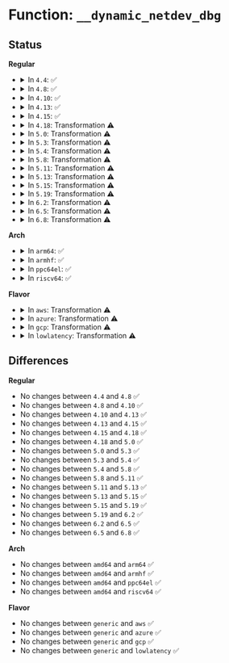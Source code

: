 # Function: <code>__dynamic_netdev_dbg</code>

## Status
<b>Regular</b>
<ul>
<li>
<details>
<summary>In <code>4.4</code>: ✅</summary>

```c
void __dynamic_netdev_dbg(struct _ddebug *descriptor, const struct net_device *dev, const char *fmt, void (anon));
```

**Collision:** Unique Global

**Inline:** No

**Transformation:** False

**Instances:**

```
In lib/dynamic_debug.c (ffffffff81415210)
Location: lib/dynamic_debug.c:591
Inline: False
Direct callers:
  - net/core/dev.c:__netdev_update_features
  - net/core/dev.c:__netdev_update_features
  - net/core/dev.c:__netdev_update_features
  - net/core/dev.c:__netdev_update_features
  - net/core/dev.c:__netdev_update_features
  - net/core/dev.c:__netdev_update_features
  - net/core/dev.c:__netdev_update_features
  - net/core/dev.c:__netdev_update_features
  - net/core/dev.c:__netdev_update_features
```
**Symbols:**

```
ffffffff81415210-ffffffff814154de: __dynamic_netdev_dbg (STB_GLOBAL)
```
</details>
</li>
<li>
<details>
<summary>In <code>4.8</code>: ✅</summary>

```c
void __dynamic_netdev_dbg(struct _ddebug *descriptor, const struct net_device *dev, const char *fmt, void (anon));
```

**Collision:** Unique Global

**Inline:** No

**Transformation:** False

**Instances:**

```
In lib/dynamic_debug.c (ffffffff8145cf10)
Location: lib/dynamic_debug.c:598
Inline: False
Direct callers:
  - net/core/dev.c:__netdev_update_features
  - net/core/dev.c:__netdev_update_features
  - net/core/dev.c:__netdev_update_features
  - net/core/dev.c:__netdev_update_features
  - net/core/dev.c:__netdev_update_features
  - net/core/dev.c:__netdev_update_features
  - net/core/dev.c:__netdev_update_features
  - net/core/dev.c:__netdev_update_features
  - net/core/dev.c:__netdev_update_features
  - net/core/dev.c:__netdev_update_features
```
**Symbols:**

```
ffffffff8145cf10-ffffffff8145d1de: __dynamic_netdev_dbg (STB_GLOBAL)
```
</details>
</li>
<li>
<details>
<summary>In <code>4.10</code>: ✅</summary>

```c
void __dynamic_netdev_dbg(struct _ddebug *descriptor, const struct net_device *dev, const char *fmt, void (anon));
```

**Collision:** Unique Global

**Inline:** No

**Transformation:** False

**Instances:**

```
In lib/dynamic_debug.c (ffffffff8147ba10)
Location: lib/dynamic_debug.c:598
Inline: False
Direct callers:
  - net/core/dev.c:__netdev_update_features
  - net/core/dev.c:__netdev_update_features
  - net/core/dev.c:__netdev_update_features
  - net/core/dev.c:__netdev_update_features
  - net/core/dev.c:__netdev_update_features
  - net/core/dev.c:__netdev_update_features
  - net/core/dev.c:__netdev_update_features
  - net/core/dev.c:__netdev_update_features
  - net/core/dev.c:__netdev_update_features
  - net/core/dev.c:__netdev_update_features
```
**Symbols:**

```
ffffffff8147ba10-ffffffff8147bcde: __dynamic_netdev_dbg (STB_GLOBAL)
```
</details>
</li>
<li>
<details>
<summary>In <code>4.13</code>: ✅</summary>

```c
void __dynamic_netdev_dbg(struct _ddebug *descriptor, const struct net_device *dev, const char *fmt, void (anon));
```

**Collision:** Unique Global

**Inline:** No

**Transformation:** False

**Instances:**

```
In lib/dynamic_debug.c (ffffffff81484d70)
Location: lib/dynamic_debug.c:598
Inline: False
Direct callers:
  - net/core/dev.c:__netdev_update_features
  - net/core/dev.c:__netdev_update_features
  - net/core/dev.c:__netdev_update_features
  - net/core/dev.c:__netdev_update_features
  - net/core/dev.c:__netdev_update_features
  - net/core/dev.c:__netdev_update_features
  - net/core/dev.c:__netdev_update_features
  - net/core/dev.c:__netdev_update_features
  - net/core/dev.c:__netdev_update_features
  - net/core/dev.c:__netdev_update_features
```
**Symbols:**

```
ffffffff81484d70-ffffffff81485025: __dynamic_netdev_dbg (STB_GLOBAL)
```
</details>
</li>
<li>
<details>
<summary>In <code>4.15</code>: ✅</summary>

```c
void __dynamic_netdev_dbg(struct _ddebug *descriptor, const struct net_device *dev, const char *fmt, void (anon));
```

**Collision:** Unique Global

**Inline:** No

**Transformation:** False

**Instances:**

```
In lib/dynamic_debug.c (ffffffff814c0db0)
Location: lib/dynamic_debug.c:602
Inline: False
Direct callers:
  - net/core/dev.c:__netdev_update_features
  - net/core/dev.c:__netdev_update_features
  - net/core/dev.c:__netdev_update_features
  - net/core/dev.c:__netdev_update_features
  - net/core/dev.c:__netdev_update_features
  - net/core/dev.c:__netdev_update_features
  - net/core/dev.c:__netdev_update_features
  - net/core/dev.c:__netdev_update_features
```
**Symbols:**

```
ffffffff814c0db0-ffffffff814c1071: __dynamic_netdev_dbg (STB_GLOBAL)
```
</details>
</li>
<li>
<details>
<summary>In <code>4.18</code>: Transformation ⚠️</summary>

```c
void __dynamic_netdev_dbg(struct _ddebug *descriptor, const struct net_device *dev, const char *fmt, void (anon));
```

**Collision:** Unique Global

**Inline:** No

**Transformation:** True

**Instances:**

```
In lib/dynamic_debug.c (0)
Location: lib/dynamic_debug.c:602
Inline: False
Direct callers:
  - net/core/dev.c:__netdev_update_features
  - net/core/dev.c:__netdev_update_features
  - net/core/dev.c:__netdev_update_features
  - net/core/dev.c:__netdev_update_features
  - net/core/dev.c:__netdev_update_features
  - net/core/dev.c:__netdev_update_features
  - net/core/dev.c:__netdev_update_features
  - net/core/dev.c:__netdev_update_features
  - net/core/dev.c:__netdev_update_features
  - net/core/dev.c:__netdev_update_features
  - net/core/dev.c:__netdev_update_features
  - net/ipv6/addrconf.c:addrconf_prefix_rcv
  - net/ipv6/addrconf.c:ipv6_add_addr
  - net/ncsi/ncsi-aen.c:ncsi_aen_handler_hncdsc
  - net/ncsi/ncsi-aen.c:ncsi_aen_handler_lsc
  - net/ncsi/ncsi-manage.c:ncsi_stop_dev
  - net/ncsi/ncsi-manage.c:ncsi_kick_channels
  - net/ncsi/ncsi-manage.c:ncsi_kick_channels
  - net/ncsi/ncsi-manage.c:ncsi_process_next_channel
  - net/ncsi/ncsi-manage.c:ncsi_process_next_channel
  - net/ncsi/ncsi-manage.c:ncsi_choose_active_channel
  - net/ncsi/ncsi-manage.c:ncsi_configure_channel
  - net/ncsi/ncsi-manage.c:ncsi_configure_channel
  - net/ncsi/ncsi-manage.c:ncsi_configure_channel
```
**Symbols:**

```
ffffffff814f1c05-ffffffff814f1c5d: __dynamic_netdev_dbg.cold.22 (STB_LOCAL)
ffffffff814f0dd0-ffffffff814f0fc5: __dynamic_netdev_dbg (STB_GLOBAL)
```
</details>
</li>
<li>
<details>
<summary>In <code>5.0</code>: Transformation ⚠️</summary>

```c
void __dynamic_netdev_dbg(struct _ddebug *descriptor, const struct net_device *dev, const char *fmt, void (anon));
```

**Collision:** Unique Global

**Inline:** No

**Transformation:** True

**Instances:**

```
In lib/dynamic_debug.c (0)
Location: lib/dynamic_debug.c:602
Inline: False
Direct callers:
  - net/core/dev.c:__netdev_update_features
  - net/core/dev.c:__netdev_update_features
  - net/core/dev.c:__netdev_update_features
  - net/core/dev.c:__netdev_update_features
  - net/core/dev.c:__netdev_update_features
  - net/core/dev.c:__netdev_update_features
  - net/core/dev.c:__netdev_update_features
  - net/core/dev.c:__netdev_update_features
  - net/core/dev.c:__netdev_update_features
  - net/core/dev.c:__netdev_update_features
  - net/core/dev.c:__netdev_update_features
  - net/ipv6/addrconf.c:addrconf_prefix_rcv
  - net/ipv6/addrconf.c:ipv6_add_addr
  - net/ncsi/ncsi-rsp.c:ncsi_validate_rsp_pkt
  - net/ncsi/ncsi-rsp.c:ncsi_validate_rsp_pkt
  - net/ncsi/ncsi-rsp.c:ncsi_validate_rsp_pkt
  - net/ncsi/ncsi-rsp.c:ncsi_validate_rsp_pkt
  - net/ncsi/ncsi-aen.c:ncsi_aen_handler_hncdsc
  - net/ncsi/ncsi-aen.c:ncsi_aen_handler_lsc
  - net/ncsi/ncsi-manage.c:ncsi_stop_dev
  - net/ncsi/ncsi-manage.c:ncsi_kick_channels
  - net/ncsi/ncsi-manage.c:ncsi_kick_channels
  - net/ncsi/ncsi-manage.c:ncsi_process_next_channel
  - net/ncsi/ncsi-manage.c:ncsi_process_next_channel
  - net/ncsi/ncsi-manage.c:ncsi_choose_active_channel
  - net/ncsi/ncsi-manage.c:ncsi_configure_channel
  - net/ncsi/ncsi-manage.c:ncsi_configure_channel
  - net/ncsi/ncsi-manage.c:ncsi_configure_channel
  - net/ncsi/ncsi-netlink.c:ncsi_set_channel_mask_nl
  - net/ncsi/ncsi-netlink.c:ncsi_set_channel_mask_nl
```
**Symbols:**

```
ffffffff81505ea3-ffffffff81505efb: __dynamic_netdev_dbg.cold.25 (STB_LOCAL)
ffffffff81505790-ffffffff81505985: __dynamic_netdev_dbg (STB_GLOBAL)
```
</details>
</li>
<li>
<details>
<summary>In <code>5.3</code>: Transformation ⚠️</summary>

```c
void __dynamic_netdev_dbg(struct _ddebug *descriptor, const struct net_device *dev, const char *fmt, void (anon));
```

**Collision:** Unique Global

**Inline:** No

**Transformation:** True

**Instances:**

```
In lib/dynamic_debug.c (0)
Location: lib/dynamic_debug.c:604
Inline: False
Direct callers:
  - net/core/dev.c:__netdev_update_features
  - net/core/dev.c:__netdev_update_features
  - net/core/dev.c:__netdev_update_features
  - net/core/dev.c:__netdev_update_features
  - net/core/dev.c:__netdev_update_features
  - net/core/dev.c:__netdev_update_features
  - net/core/dev.c:__netdev_update_features
  - net/core/dev.c:__netdev_update_features
  - net/core/dev.c:__netdev_update_features
  - net/core/dev.c:__netdev_update_features
  - net/core/dev.c:__netdev_update_features
  - net/ipv6/addrconf.c:addrconf_prefix_rcv
  - net/ipv6/addrconf.c:ipv6_add_addr
  - net/ncsi/ncsi-rsp.c:ncsi_validate_rsp_pkt
  - net/ncsi/ncsi-rsp.c:ncsi_validate_rsp_pkt
  - net/ncsi/ncsi-rsp.c:ncsi_validate_rsp_pkt
  - net/ncsi/ncsi-rsp.c:ncsi_validate_rsp_pkt
  - net/ncsi/ncsi-aen.c:ncsi_aen_handler_hncdsc
  - net/ncsi/ncsi-aen.c:ncsi_aen_handler_lsc
  - net/ncsi/ncsi-manage.c:ncsi_stop_dev
  - net/ncsi/ncsi-manage.c:ncsi_kick_channels
  - net/ncsi/ncsi-manage.c:ncsi_kick_channels
  - net/ncsi/ncsi-manage.c:ncsi_process_next_channel
  - net/ncsi/ncsi-manage.c:ncsi_process_next_channel
  - net/ncsi/ncsi-manage.c:ncsi_choose_active_channel
  - net/ncsi/ncsi-manage.c:ncsi_configure_channel
  - net/ncsi/ncsi-manage.c:ncsi_configure_channel
  - net/ncsi/ncsi-manage.c:ncsi_configure_channel
  - net/ncsi/ncsi-netlink.c:ncsi_set_channel_mask_nl
  - net/ncsi/ncsi-netlink.c:ncsi_set_channel_mask_nl
```
**Symbols:**

```
ffffffff81533fee-ffffffff8153405e: __dynamic_netdev_dbg.cold (STB_LOCAL)
ffffffff815337d0-ffffffff815339a8: __dynamic_netdev_dbg (STB_GLOBAL)
```
</details>
</li>
<li>
<details>
<summary>In <code>5.4</code>: Transformation ⚠️</summary>

```c
void __dynamic_netdev_dbg(struct _ddebug *descriptor, const struct net_device *dev, const char *fmt, void (anon));
```

**Collision:** Unique Global

**Inline:** No

**Transformation:** True

**Instances:**

```
In lib/dynamic_debug.c (0)
Location: lib/dynamic_debug.c:604
Inline: False
Direct callers:
  - net/core/dev.c:__netdev_update_features
  - net/core/dev.c:__netdev_update_features
  - net/core/dev.c:__netdev_update_features
  - net/core/dev.c:__netdev_update_features
  - net/core/dev.c:__netdev_update_features
  - net/core/dev.c:__netdev_update_features
  - net/core/dev.c:__netdev_update_features
  - net/core/dev.c:__netdev_update_features
  - net/core/dev.c:__netdev_update_features
  - net/core/dev.c:__netdev_update_features
  - net/core/dev.c:__netdev_update_features
  - net/ipv6/addrconf.c:addrconf_prefix_rcv
  - net/ipv6/addrconf.c:ipv6_add_addr
  - net/ncsi/ncsi-rsp.c:ncsi_validate_rsp_pkt
  - net/ncsi/ncsi-rsp.c:ncsi_validate_rsp_pkt
  - net/ncsi/ncsi-rsp.c:ncsi_validate_rsp_pkt
  - net/ncsi/ncsi-rsp.c:ncsi_validate_rsp_pkt
  - net/ncsi/ncsi-aen.c:ncsi_aen_handler_hncdsc
  - net/ncsi/ncsi-aen.c:ncsi_aen_handler_lsc
  - net/ncsi/ncsi-manage.c:ncsi_stop_dev
  - net/ncsi/ncsi-manage.c:ncsi_kick_channels
  - net/ncsi/ncsi-manage.c:ncsi_kick_channels
  - net/ncsi/ncsi-manage.c:ncsi_process_next_channel
  - net/ncsi/ncsi-manage.c:ncsi_process_next_channel
  - net/ncsi/ncsi-manage.c:ncsi_choose_active_channel
  - net/ncsi/ncsi-manage.c:ncsi_configure_channel
  - net/ncsi/ncsi-manage.c:ncsi_configure_channel
  - net/ncsi/ncsi-manage.c:ncsi_configure_channel
  - net/ncsi/ncsi-netlink.c:ncsi_set_channel_mask_nl
  - net/ncsi/ncsi-netlink.c:ncsi_set_channel_mask_nl
```
**Symbols:**

```
ffffffff81554e2e-ffffffff81554e9e: __dynamic_netdev_dbg.cold (STB_LOCAL)
ffffffff81554610-ffffffff815547e8: __dynamic_netdev_dbg (STB_GLOBAL)
```
</details>
</li>
<li>
<details>
<summary>In <code>5.8</code>: Transformation ⚠️</summary>

```c
void __dynamic_netdev_dbg(struct _ddebug *descriptor, const struct net_device *dev, const char *fmt, void (anon));
```

**Collision:** Unique Global

**Inline:** No

**Transformation:** True

**Instances:**

```
In lib/dynamic_debug.c (0)
Location: lib/dynamic_debug.c:603
Inline: False
Direct callers:
  - net/core/dev.c:__netdev_update_features
  - net/core/dev.c:netdev_fix_features
  - net/core/dev.c:netdev_fix_features
  - net/core/dev.c:netdev_fix_features
  - net/core/dev.c:netdev_fix_features
  - net/core/dev.c:netdev_fix_features
  - net/core/dev.c:netdev_fix_features
  - net/core/dev.c:netdev_fix_features
  - net/core/dev.c:netdev_fix_features
  - net/core/dev.c:netdev_sync_lower_features
  - net/core/dev.c:netdev_sync_upper_features
  - net/ipv4/route.c:ip_route_output_tunnel
  - net/ipv4/route.c:ip_route_output_tunnel
  - net/ipv6/ip6_output.c:ip6_dst_lookup_tunnel
  - net/ipv6/ip6_output.c:ip6_dst_lookup_tunnel
  - net/ipv6/addrconf.c:addrconf_prefix_rcv
  - net/ipv6/addrconf.c:ipv6_add_addr_hash
  - net/ipv6/addrconf.c:ipv6_add_dev
  - net/ipv6/addrconf.c:ipv6_add_dev
  - net/ncsi/ncsi-rsp.c:ncsi_validate_rsp_pkt
  - net/ncsi/ncsi-rsp.c:ncsi_validate_rsp_pkt
  - net/ncsi/ncsi-rsp.c:ncsi_validate_rsp_pkt
  - net/ncsi/ncsi-rsp.c:ncsi_validate_rsp_pkt
  - net/ncsi/ncsi-aen.c:ncsi_aen_handler_hncdsc
  - net/ncsi/ncsi-aen.c:ncsi_aen_handler_lsc
  - net/ncsi/ncsi-manage.c:ncsi_stop_dev
  - net/ncsi/ncsi-manage.c:ncsi_kick_channels
  - net/ncsi/ncsi-manage.c:ncsi_kick_channels
  - net/ncsi/ncsi-manage.c:ncsi_process_next_channel
  - net/ncsi/ncsi-manage.c:ncsi_process_next_channel
  - net/ncsi/ncsi-manage.c:ncsi_choose_active_channel
  - net/ncsi/ncsi-manage.c:ncsi_configure_channel
  - net/ncsi/ncsi-manage.c:ncsi_configure_channel
  - net/ncsi/ncsi-manage.c:ncsi_configure_channel
  - net/ncsi/ncsi-netlink.c:ncsi_set_channel_mask_nl
  - net/ncsi/ncsi-netlink.c:ncsi_set_channel_mask_nl
```
**Symbols:**

```
ffffffff815de31e-ffffffff815de38e: __dynamic_netdev_dbg.cold (STB_LOCAL)
ffffffff815dda00-ffffffff815ddbd8: __dynamic_netdev_dbg (STB_GLOBAL)
```
</details>
</li>
<li>
<details>
<summary>In <code>5.11</code>: Transformation ⚠️</summary>

```c
void __dynamic_netdev_dbg(struct _ddebug *descriptor, const struct net_device *dev, const char *fmt, void (anon));
```

**Collision:** Unique Global

**Inline:** No

**Transformation:** True

**Instances:**

```
In lib/dynamic_debug.c (0)
Location: lib/dynamic_debug.c:672
Inline: False
Direct callers:
  - net/core/dev.c:__netdev_update_features
  - net/core/dev.c:netdev_fix_features
  - net/core/dev.c:netdev_fix_features
  - net/core/dev.c:netdev_fix_features
  - net/core/dev.c:netdev_fix_features
  - net/core/dev.c:netdev_fix_features
  - net/core/dev.c:netdev_fix_features
  - net/core/dev.c:netdev_fix_features
  - net/core/dev.c:netdev_fix_features
  - net/core/dev.c:netdev_fix_features
  - net/core/dev.c:netdev_fix_features
  - net/core/dev.c:netdev_sync_lower_features
  - net/core/dev.c:netdev_sync_upper_features
  - net/ipv4/route.c:ip_route_output_tunnel
  - net/ipv4/route.c:ip_route_output_tunnel
  - net/ipv6/ip6_output.c:ip6_dst_lookup_tunnel
  - net/ipv6/ip6_output.c:ip6_dst_lookup_tunnel
  - net/ipv6/addrconf.c:addrconf_prefix_rcv
  - net/ipv6/addrconf.c:ipv6_add_addr_hash
  - net/ipv6/addrconf.c:ipv6_add_dev
  - net/ipv6/addrconf.c:ipv6_add_dev
  - net/ncsi/ncsi-rsp.c:ncsi_validate_rsp_pkt
  - net/ncsi/ncsi-rsp.c:ncsi_validate_rsp_pkt
  - net/ncsi/ncsi-rsp.c:ncsi_validate_rsp_pkt
  - net/ncsi/ncsi-rsp.c:ncsi_validate_rsp_pkt
  - net/ncsi/ncsi-aen.c:ncsi_aen_handler_hncdsc
  - net/ncsi/ncsi-aen.c:ncsi_aen_handler_lsc
  - net/ncsi/ncsi-manage.c:ncsi_stop_dev
  - net/ncsi/ncsi-manage.c:ncsi_kick_channels
  - net/ncsi/ncsi-manage.c:ncsi_kick_channels
  - net/ncsi/ncsi-manage.c:ncsi_process_next_channel
  - net/ncsi/ncsi-manage.c:ncsi_process_next_channel
  - net/ncsi/ncsi-manage.c:ncsi_choose_active_channel
  - net/ncsi/ncsi-manage.c:ncsi_configure_channel
  - net/ncsi/ncsi-manage.c:ncsi_configure_channel
  - net/ncsi/ncsi-manage.c:ncsi_configure_channel
  - net/ncsi/ncsi-netlink.c:ncsi_set_channel_mask_nl
  - net/ncsi/ncsi-netlink.c:ncsi_set_channel_mask_nl
```
**Symbols:**

```
ffffffff81bf4525-ffffffff81bf4595: __dynamic_netdev_dbg.cold (STB_LOCAL)
ffffffff815fb6f0-ffffffff815fb8c8: __dynamic_netdev_dbg (STB_GLOBAL)
```
</details>
</li>
<li>
<details>
<summary>In <code>5.13</code>: Transformation ⚠️</summary>

```c
void __dynamic_netdev_dbg(struct _ddebug *descriptor, const struct net_device *dev, const char *fmt, void (anon));
```

**Collision:** Unique Global

**Inline:** No

**Transformation:** True

**Instances:**

```
In lib/dynamic_debug.c (0)
Location: lib/dynamic_debug.c:677
Inline: False
Direct callers:
  - net/core/dev.c:__netdev_update_features
  - net/core/dev.c:__netdev_update_features
  - net/core/dev.c:__netdev_update_features
  - net/core/dev.c:netdev_fix_features
  - net/core/dev.c:netdev_fix_features
  - net/core/dev.c:netdev_fix_features
  - net/core/dev.c:netdev_fix_features
  - net/core/dev.c:netdev_fix_features
  - net/core/dev.c:netdev_fix_features
  - net/core/dev.c:netdev_fix_features
  - net/core/dev.c:netdev_fix_features
  - net/core/dev.c:netdev_fix_features
  - net/core/dev.c:netdev_fix_features
  - net/ipv4/route.c:ip_route_output_tunnel
  - net/ipv4/route.c:ip_route_output_tunnel
  - net/ipv6/ip6_output.c:ip6_dst_lookup_tunnel
  - net/ipv6/ip6_output.c:ip6_dst_lookup_tunnel
  - net/ipv6/addrconf.c:addrconf_prefix_rcv
  - net/ipv6/addrconf.c:ipv6_add_addr
  - net/ipv6/addrconf.c:ipv6_add_dev
  - net/ipv6/addrconf.c:ipv6_add_dev
  - net/ncsi/ncsi-rsp.c:ncsi_validate_rsp_pkt
  - net/ncsi/ncsi-rsp.c:ncsi_validate_rsp_pkt
  - net/ncsi/ncsi-rsp.c:ncsi_validate_rsp_pkt
  - net/ncsi/ncsi-rsp.c:ncsi_validate_rsp_pkt
  - net/ncsi/ncsi-aen.c:ncsi_aen_handler_hncdsc
  - net/ncsi/ncsi-aen.c:ncsi_aen_handler_lsc
  - net/ncsi/ncsi-manage.c:ncsi_stop_dev
  - net/ncsi/ncsi-manage.c:ncsi_kick_channels
  - net/ncsi/ncsi-manage.c:ncsi_kick_channels
  - net/ncsi/ncsi-manage.c:ncsi_process_next_channel
  - net/ncsi/ncsi-manage.c:ncsi_process_next_channel
  - net/ncsi/ncsi-manage.c:ncsi_choose_active_channel
  - net/ncsi/ncsi-manage.c:ncsi_configure_channel
  - net/ncsi/ncsi-manage.c:ncsi_configure_channel
  - net/ncsi/ncsi-manage.c:ncsi_configure_channel
  - net/ncsi/ncsi-netlink.c:ncsi_set_channel_mask_nl
  - net/ncsi/ncsi-netlink.c:ncsi_set_channel_mask_nl
```
**Symbols:**

```
ffffffff81be63ed-ffffffff81be6489: __dynamic_netdev_dbg.cold (STB_LOCAL)
ffffffff815de320-ffffffff815de52e: __dynamic_netdev_dbg (STB_GLOBAL)
```
</details>
</li>
<li>
<details>
<summary>In <code>5.15</code>: Transformation ⚠️</summary>

```c
void __dynamic_netdev_dbg(struct _ddebug *descriptor, const struct net_device *dev, const char *fmt, void (anon));
```

**Collision:** Unique Global

**Inline:** No

**Transformation:** True

**Instances:**

```
In lib/dynamic_debug.c (0)
Location: lib/dynamic_debug.c:677
Inline: False
Direct callers:
  - net/core/dev.c:__netdev_update_features
  - net/core/dev.c:__netdev_update_features
  - net/core/dev.c:__netdev_update_features
  - net/core/dev.c:netdev_fix_features
  - net/core/dev.c:netdev_fix_features
  - net/core/dev.c:netdev_fix_features
  - net/core/dev.c:netdev_fix_features
  - net/core/dev.c:netdev_fix_features
  - net/core/dev.c:netdev_fix_features
  - net/core/dev.c:netdev_fix_features
  - net/core/dev.c:netdev_fix_features
  - net/core/dev.c:netdev_fix_features
  - net/core/dev.c:netdev_fix_features
  - net/ipv4/route.c:ip_route_output_tunnel
  - net/ipv4/route.c:ip_route_output_tunnel
  - net/ipv6/ip6_output.c:ip6_dst_lookup_tunnel
  - net/ipv6/ip6_output.c:ip6_dst_lookup_tunnel
  - net/ipv6/addrconf.c:addrconf_prefix_rcv
  - net/ipv6/addrconf.c:ipv6_add_addr
  - net/ipv6/addrconf.c:ipv6_add_dev
  - net/ipv6/addrconf.c:ipv6_add_dev
  - net/ncsi/ncsi-rsp.c:ncsi_validate_rsp_pkt
  - net/ncsi/ncsi-rsp.c:ncsi_validate_rsp_pkt
  - net/ncsi/ncsi-rsp.c:ncsi_validate_rsp_pkt
  - net/ncsi/ncsi-rsp.c:ncsi_validate_rsp_pkt
  - net/ncsi/ncsi-aen.c:ncsi_aen_handler_hncdsc
  - net/ncsi/ncsi-aen.c:ncsi_aen_handler_lsc
  - net/ncsi/ncsi-manage.c:ncsi_stop_dev
  - net/ncsi/ncsi-manage.c:ncsi_kick_channels
  - net/ncsi/ncsi-manage.c:ncsi_kick_channels
  - net/ncsi/ncsi-manage.c:ncsi_process_next_channel
  - net/ncsi/ncsi-manage.c:ncsi_process_next_channel
  - net/ncsi/ncsi-manage.c:ncsi_choose_active_channel
  - net/ncsi/ncsi-manage.c:ncsi_configure_channel
  - net/ncsi/ncsi-manage.c:ncsi_configure_channel
  - net/ncsi/ncsi-manage.c:ncsi_configure_channel
  - net/ncsi/ncsi-netlink.c:ncsi_set_channel_mask_nl
  - net/ncsi/ncsi-netlink.c:ncsi_set_channel_mask_nl
```
**Symbols:**

```
ffffffff81cddc35-ffffffff81cddcfe: __dynamic_netdev_dbg.cold (STB_LOCAL)
ffffffff81649da0-ffffffff81649fde: __dynamic_netdev_dbg (STB_GLOBAL)
```
</details>
</li>
<li>
<details>
<summary>In <code>5.19</code>: Transformation ⚠️</summary>

```c
void __dynamic_netdev_dbg(struct _ddebug *descriptor, const struct net_device *dev, const char *fmt, void (anon));
```

**Collision:** Unique Global

**Inline:** No

**Transformation:** True

**Instances:**

```
In lib/dynamic_debug.c (0)
Location: lib/dynamic_debug.c:682
Inline: False
Direct callers:
  - net/core/dev.c:__netdev_update_features
  - net/core/dev.c:__netdev_update_features
  - net/core/dev.c:__netdev_update_features
  - net/core/dev.c:netdev_fix_features
  - net/core/dev.c:netdev_fix_features
  - net/core/dev.c:netdev_fix_features
  - net/core/dev.c:netdev_fix_features
  - net/core/dev.c:netdev_fix_features
  - net/core/dev.c:netdev_fix_features
  - net/core/dev.c:netdev_fix_features
  - net/core/dev.c:netdev_fix_features
  - net/core/dev.c:netdev_fix_features
  - net/core/dev.c:netdev_fix_features
  - net/core/dev.c:netdev_fix_features
  - net/ipv4/route.c:ip_route_output_tunnel
  - net/ipv4/route.c:ip_route_output_tunnel
  - net/ipv6/ip6_output.c:ip6_dst_lookup_tunnel
  - net/ipv6/ip6_output.c:ip6_dst_lookup_tunnel
  - net/ipv6/addrconf.c:addrconf_prefix_rcv
  - net/ipv6/addrconf.c:ipv6_add_addr
  - net/ipv6/addrconf.c:ipv6_add_dev
  - net/ipv6/addrconf.c:ipv6_add_dev
  - net/ncsi/ncsi-rsp.c:ncsi_validate_rsp_pkt
  - net/ncsi/ncsi-rsp.c:ncsi_validate_rsp_pkt
  - net/ncsi/ncsi-rsp.c:ncsi_validate_rsp_pkt
  - net/ncsi/ncsi-rsp.c:ncsi_validate_rsp_pkt
  - net/ncsi/ncsi-aen.c:ncsi_aen_handler_hncdsc
  - net/ncsi/ncsi-aen.c:ncsi_aen_handler_lsc
  - net/ncsi/ncsi-manage.c:ncsi_stop_dev
  - net/ncsi/ncsi-manage.c:ncsi_vlan_rx_kill_vid
  - net/ncsi/ncsi-manage.c:ncsi_vlan_rx_add_vid
  - net/ncsi/ncsi-manage.c:ncsi_vlan_rx_add_vid
  - net/ncsi/ncsi-manage.c:ncsi_kick_channels
  - net/ncsi/ncsi-manage.c:ncsi_kick_channels
  - net/ncsi/ncsi-manage.c:ncsi_process_next_channel
  - net/ncsi/ncsi-manage.c:ncsi_process_next_channel
  - net/ncsi/ncsi-manage.c:ncsi_choose_active_channel
  - net/ncsi/ncsi-manage.c:ncsi_configure_channel
  - net/ncsi/ncsi-manage.c:ncsi_configure_channel
  - net/ncsi/ncsi-manage.c:ncsi_configure_channel
  - net/ncsi/ncsi-netlink.c:ncsi_set_channel_mask_nl
  - net/ncsi/ncsi-netlink.c:ncsi_set_channel_mask_nl
```
**Symbols:**

```
ffffffff81ea3ba6-ffffffff81ea3c8a: __dynamic_netdev_dbg.cold (STB_LOCAL)
ffffffff8175f460-ffffffff8175f6d1: __dynamic_netdev_dbg (STB_GLOBAL)
```
</details>
</li>
<li>
<details>
<summary>In <code>6.2</code>: Transformation ⚠️</summary>

```c
void __dynamic_netdev_dbg(struct _ddebug *descriptor, const struct net_device *dev, const char *fmt, void (anon));
```

**Collision:** Unique Global

**Inline:** No

**Transformation:** True

**Instances:**

```
In lib/dynamic_debug.c (0)
Location: lib/dynamic_debug.c:908
Inline: False
Direct callers:
  - net/core/dev.c:__netdev_update_features
  - net/core/dev.c:__netdev_update_features
  - net/core/dev.c:__netdev_update_features
  - net/core/dev.c:netdev_fix_features
  - net/core/dev.c:netdev_fix_features
  - net/core/dev.c:netdev_fix_features
  - net/core/dev.c:netdev_fix_features
  - net/core/dev.c:netdev_fix_features
  - net/core/dev.c:netdev_fix_features
  - net/core/dev.c:netdev_fix_features
  - net/core/dev.c:netdev_fix_features
  - net/core/dev.c:netdev_fix_features
  - net/core/dev.c:netdev_fix_features
  - net/core/dev.c:netdev_fix_features
  - net/ipv4/route.c:ip_route_output_tunnel
  - net/ipv4/route.c:ip_route_output_tunnel
  - net/ipv6/ip6_output.c:ip6_dst_lookup_tunnel
  - net/ipv6/ip6_output.c:ip6_dst_lookup_tunnel
  - net/ipv6/addrconf.c:addrconf_prefix_rcv
  - net/ipv6/addrconf.c:ipv6_add_addr
  - net/ipv6/addrconf.c:ipv6_add_dev
  - net/ipv6/addrconf.c:ipv6_add_dev
  - net/ncsi/ncsi-rsp.c:ncsi_validate_rsp_pkt
  - net/ncsi/ncsi-rsp.c:ncsi_validate_rsp_pkt
  - net/ncsi/ncsi-rsp.c:ncsi_validate_rsp_pkt
  - net/ncsi/ncsi-rsp.c:ncsi_validate_rsp_pkt
  - net/ncsi/ncsi-aen.c:ncsi_aen_handler_hncdsc
  - net/ncsi/ncsi-aen.c:ncsi_aen_handler_lsc
  - net/ncsi/ncsi-manage.c:ncsi_stop_dev
  - net/ncsi/ncsi-manage.c:ncsi_vlan_rx_kill_vid
  - net/ncsi/ncsi-manage.c:ncsi_vlan_rx_add_vid
  - net/ncsi/ncsi-manage.c:ncsi_vlan_rx_add_vid
  - net/ncsi/ncsi-manage.c:ncsi_kick_channels
  - net/ncsi/ncsi-manage.c:ncsi_kick_channels
  - net/ncsi/ncsi-manage.c:ncsi_process_next_channel
  - net/ncsi/ncsi-manage.c:ncsi_process_next_channel
  - net/ncsi/ncsi-manage.c:ncsi_choose_active_channel
  - net/ncsi/ncsi-manage.c:ncsi_configure_channel
  - net/ncsi/ncsi-manage.c:ncsi_configure_channel
  - net/ncsi/ncsi-manage.c:ncsi_configure_channel
  - net/ncsi/ncsi-netlink.c:ncsi_set_channel_mask_nl
  - net/ncsi/ncsi-netlink.c:ncsi_set_channel_mask_nl
```
**Symbols:**

```
ffffffff8208cdfc-ffffffff8208ce26: __dynamic_netdev_dbg.cold (STB_LOCAL)
ffffffff8188d040-ffffffff8188d365: __dynamic_netdev_dbg (STB_GLOBAL)
```
</details>
</li>
<li>
<details>
<summary>In <code>6.5</code>: Transformation ⚠️</summary>

```c
void __dynamic_netdev_dbg(struct _ddebug *descriptor, const struct net_device *dev, const char *fmt, void (anon));
```

**Collision:** Unique Global

**Inline:** No

**Transformation:** True

**Instances:**

```
In lib/dynamic_debug.c (0)
Location: lib/dynamic_debug.c:908
Inline: False
Direct callers:
  - drivers/net/virtio_net.c:virtnet_xdp_handler
  - net/core/dev.c:__netdev_update_features
  - net/core/dev.c:__netdev_update_features
  - net/core/dev.c:__netdev_update_features
  - net/core/dev.c:netdev_fix_features
  - net/core/dev.c:netdev_fix_features
  - net/core/dev.c:netdev_fix_features
  - net/core/dev.c:netdev_fix_features
  - net/core/dev.c:netdev_fix_features
  - net/core/dev.c:netdev_fix_features
  - net/core/dev.c:netdev_fix_features
  - net/core/dev.c:netdev_fix_features
  - net/core/dev.c:netdev_fix_features
  - net/core/dev.c:netdev_fix_features
  - net/core/dev.c:netdev_fix_features
  - net/ipv4/route.c:ip_route_output_tunnel
  - net/ipv4/route.c:ip_route_output_tunnel
  - net/ipv6/ip6_output.c:ip6_dst_lookup_tunnel
  - net/ipv6/ip6_output.c:ip6_dst_lookup_tunnel
  - net/ipv6/addrconf.c:addrconf_prefix_rcv
  - net/ipv6/addrconf.c:ipv6_add_addr
  - net/ipv6/addrconf.c:ipv6_add_dev
  - net/ipv6/addrconf.c:ipv6_add_dev
  - net/ncsi/ncsi-rsp.c:ncsi_validate_rsp_pkt
  - net/ncsi/ncsi-rsp.c:ncsi_validate_rsp_pkt
  - net/ncsi/ncsi-rsp.c:ncsi_validate_rsp_pkt
  - net/ncsi/ncsi-rsp.c:ncsi_validate_rsp_pkt
  - net/ncsi/ncsi-aen.c:ncsi_aen_handler_hncdsc
  - net/ncsi/ncsi-aen.c:ncsi_aen_handler_lsc
  - net/ncsi/ncsi-manage.c:ncsi_stop_dev
  - net/ncsi/ncsi-manage.c:ncsi_vlan_rx_kill_vid
  - net/ncsi/ncsi-manage.c:ncsi_vlan_rx_add_vid
  - net/ncsi/ncsi-manage.c:ncsi_vlan_rx_add_vid
  - net/ncsi/ncsi-manage.c:ncsi_kick_channels
  - net/ncsi/ncsi-manage.c:ncsi_kick_channels
  - net/ncsi/ncsi-manage.c:ncsi_process_next_channel
  - net/ncsi/ncsi-manage.c:ncsi_process_next_channel
  - net/ncsi/ncsi-manage.c:ncsi_choose_active_channel
  - net/ncsi/ncsi-manage.c:ncsi_configure_channel
  - net/ncsi/ncsi-manage.c:ncsi_configure_channel
  - net/ncsi/ncsi-manage.c:ncsi_configure_channel
  - net/ncsi/ncsi-netlink.c:ncsi_set_channel_mask_nl
  - net/ncsi/ncsi-netlink.c:ncsi_set_channel_mask_nl
```
**Symbols:**

```
ffffffff8210d1b7-ffffffff8210d1e1: __dynamic_netdev_dbg.cold (STB_LOCAL)
ffffffff818cf5b0-ffffffff818cf8d5: __dynamic_netdev_dbg (STB_GLOBAL)
```
</details>
</li>
<li>
<details>
<summary>In <code>6.8</code>: Transformation ⚠️</summary>

```c
void __dynamic_netdev_dbg(struct _ddebug *descriptor, const struct net_device *dev, const char *fmt, void (anon));
```

**Collision:** Unique Global

**Inline:** No

**Transformation:** True

**Instances:**

```
In lib/dynamic_debug.c (0)
Location: lib/dynamic_debug.c:912
Inline: False
Direct callers:
  - drivers/net/virtio_net.c:virtnet_xdp_handler
  - net/core/dev.c:__netdev_update_features
  - net/core/dev.c:__netdev_update_features
  - net/core/dev.c:__netdev_update_features
  - net/core/dev.c:netdev_fix_features
  - net/core/dev.c:netdev_fix_features
  - net/core/dev.c:netdev_fix_features
  - net/core/dev.c:netdev_fix_features
  - net/core/dev.c:netdev_fix_features
  - net/core/dev.c:netdev_fix_features
  - net/core/dev.c:netdev_fix_features
  - net/core/dev.c:netdev_fix_features
  - net/core/dev.c:netdev_fix_features
  - net/core/dev.c:netdev_fix_features
  - net/core/dev.c:netdev_fix_features
  - net/ipv6/addrconf.c:addrconf_prefix_rcv
  - net/ipv6/addrconf.c:ipv6_add_addr
  - net/ipv6/addrconf.c:ipv6_add_dev
  - net/ipv6/addrconf.c:ipv6_add_dev
  - net/ncsi/ncsi-rsp.c:ncsi_validate_rsp_pkt
  - net/ncsi/ncsi-rsp.c:ncsi_validate_rsp_pkt
  - net/ncsi/ncsi-rsp.c:ncsi_validate_rsp_pkt
  - net/ncsi/ncsi-rsp.c:ncsi_validate_rsp_pkt
  - net/ncsi/ncsi-aen.c:ncsi_aen_handler_hncdsc
  - net/ncsi/ncsi-aen.c:ncsi_aen_handler_lsc
  - net/ncsi/ncsi-manage.c:ncsi_stop_dev
  - net/ncsi/ncsi-manage.c:ncsi_vlan_rx_kill_vid
  - net/ncsi/ncsi-manage.c:ncsi_vlan_rx_add_vid
  - net/ncsi/ncsi-manage.c:ncsi_vlan_rx_add_vid
  - net/ncsi/ncsi-manage.c:ncsi_kick_channels
  - net/ncsi/ncsi-manage.c:ncsi_kick_channels
  - net/ncsi/ncsi-manage.c:ncsi_process_next_channel
  - net/ncsi/ncsi-manage.c:ncsi_process_next_channel
  - net/ncsi/ncsi-manage.c:ncsi_choose_active_channel
  - net/ncsi/ncsi-manage.c:ncsi_configure_channel
  - net/ncsi/ncsi-manage.c:ncsi_configure_channel
  - net/ncsi/ncsi-manage.c:ncsi_configure_channel
  - net/ncsi/ncsi-netlink.c:ncsi_set_channel_mask_nl
  - net/ncsi/ncsi-netlink.c:ncsi_set_channel_mask_nl
```
**Symbols:**

```
ffffffff821eb324-ffffffff821eb34e: __dynamic_netdev_dbg.cold (STB_LOCAL)
ffffffff819213f0-ffffffff8192179d: __dynamic_netdev_dbg (STB_GLOBAL)
```
</details>
</li>
</ul>
<b>Arch</b>
<ul>
<li>
<details>
<summary>In <code>arm64</code>: ✅</summary>

```c
void __dynamic_netdev_dbg(struct _ddebug *descriptor, const struct net_device *dev, const char *fmt, void (anon));
```

**Collision:** Unique Global

**Inline:** No

**Transformation:** False

**Instances:**

```
In lib/dynamic_debug.c (ffff800010660dd0)
Location: lib/dynamic_debug.c:604
Inline: False
Direct callers:
  - drivers/net/ethernet/smsc/smc91x.c:smc_probe
  - drivers/net/ethernet/smsc/smc91x.c:smc_probe
  - drivers/net/ethernet/smsc/smc91x.c:smc_probe
  - drivers/net/ethernet/smsc/smc91x.c:smc_timeout
  - drivers/net/ethernet/smsc/smc91x.c:smc_interrupt
  - drivers/net/ethernet/smsc/smc91x.c:smc_tx
  - drivers/net/ethernet/smsc/smc91x.c:smc_tx
  - drivers/net/ethernet/smsc/smc91x.c:smc_tx
  - drivers/net/ethernet/smsc/smc91x.c:smc_tx
  - drivers/net/ethernet/smsc/smc91x.c:smc_rcv
  - drivers/net/ethernet/smsc/smc91x.c:smc_rcv
  - drivers/net/ethernet/smsc/smc91x.c:smc_rcv
  - drivers/net/ethernet/smsc/smc91x.c:smc_rcv
  - drivers/net/ethernet/smsc/smc91x.c:smc_reset
  - net/core/dev.c:__netdev_update_features
  - net/core/dev.c:__netdev_update_features
  - net/core/dev.c:__netdev_update_features
  - net/core/dev.c:__netdev_update_features
  - net/core/dev.c:__netdev_update_features
  - net/core/dev.c:__netdev_update_features
  - net/core/dev.c:__netdev_update_features
  - net/core/dev.c:__netdev_update_features
  - net/core/dev.c:__netdev_update_features
  - net/core/dev.c:__netdev_update_features
  - net/core/dev.c:__netdev_update_features
  - net/ipv6/addrconf.c:addrconf_prefix_rcv
  - net/ipv6/addrconf.c:ipv6_add_addr
  - net/ncsi/ncsi-aen.c:ncsi_aen_handler_hncdsc
  - net/ncsi/ncsi-aen.c:ncsi_aen_handler_lsc
  - net/ncsi/ncsi-manage.c:ncsi_stop_dev
  - net/ncsi/ncsi-manage.c:ncsi_kick_channels
  - net/ncsi/ncsi-manage.c:ncsi_kick_channels
  - net/ncsi/ncsi-manage.c:ncsi_process_next_channel
  - net/ncsi/ncsi-manage.c:ncsi_process_next_channel
  - net/ncsi/ncsi-manage.c:ncsi_choose_active_channel
  - net/ncsi/ncsi-manage.c:ncsi_configure_channel
  - net/ncsi/ncsi-manage.c:ncsi_configure_channel
  - net/ncsi/ncsi-manage.c:ncsi_configure_channel
  - net/ncsi/ncsi-netlink.c:ncsi_set_channel_mask_nl
  - net/ncsi/ncsi-netlink.c:ncsi_set_channel_mask_nl
```
**Symbols:**

```
ffff800010660dd0-ffff800010661040: __dynamic_netdev_dbg (STB_GLOBAL)
```
</details>
</li>
<li>
<details>
<summary>In <code>armhf</code>: ✅</summary>

```c
void __dynamic_netdev_dbg(struct _ddebug *descriptor, const struct net_device *dev, const char *fmt, void (anon));
```

**Collision:** Unique Global

**Inline:** No

**Transformation:** False

**Instances:**

```
In lib/dynamic_debug.c (c0809e48)
Location: lib/dynamic_debug.c:604
Inline: False
Direct callers:
  - net/core/dev.c:__netdev_update_features
  - net/core/dev.c:__netdev_update_features
  - net/core/dev.c:__netdev_update_features
  - net/core/dev.c:__netdev_update_features
  - net/core/dev.c:__netdev_update_features
  - net/core/dev.c:__netdev_update_features
  - net/core/dev.c:__netdev_update_features
  - net/core/dev.c:__netdev_update_features
  - net/core/dev.c:__netdev_update_features
  - net/core/dev.c:__netdev_update_features
  - net/core/dev.c:__netdev_update_features
  - net/ipv6/addrconf.c:addrconf_prefix_rcv
  - net/ipv6/addrconf.c:ipv6_add_addr
  - net/ncsi/ncsi-rsp.c:ncsi_validate_rsp_pkt
  - net/ncsi/ncsi-rsp.c:ncsi_validate_rsp_pkt
  - net/ncsi/ncsi-rsp.c:ncsi_validate_rsp_pkt
  - net/ncsi/ncsi-rsp.c:ncsi_validate_rsp_pkt
  - net/ncsi/ncsi-aen.c:ncsi_aen_handler_hncdsc
  - net/ncsi/ncsi-aen.c:ncsi_aen_handler_lsc
  - net/ncsi/ncsi-manage.c:ncsi_stop_dev
  - net/ncsi/ncsi-manage.c:ncsi_kick_channels
  - net/ncsi/ncsi-manage.c:ncsi_kick_channels
  - net/ncsi/ncsi-manage.c:ncsi_process_next_channel
  - net/ncsi/ncsi-manage.c:ncsi_process_next_channel
  - net/ncsi/ncsi-manage.c:ncsi_choose_active_channel
  - net/ncsi/ncsi-manage.c:ncsi_configure_channel
  - net/ncsi/ncsi-manage.c:ncsi_configure_channel
  - net/ncsi/ncsi-manage.c:ncsi_configure_channel
  - net/ncsi/ncsi-netlink.c:ncsi_set_channel_mask_nl
  - net/ncsi/ncsi-netlink.c:ncsi_set_channel_mask_nl
```
**Symbols:**

```
c0809e48-c080a0b4: __dynamic_netdev_dbg (STB_GLOBAL)
```
</details>
</li>
<li>
<details>
<summary>In <code>ppc64el</code>: ✅</summary>

```c
void __dynamic_netdev_dbg(struct _ddebug *descriptor, const struct net_device *dev, const char *fmt, void (anon));
```

**Collision:** Unique Global

**Inline:** No

**Transformation:** False

**Instances:**

```
In lib/dynamic_debug.c (c000000000812ff0)
Location: lib/dynamic_debug.c:604
Inline: False
Direct callers:
  - net/core/dev.c:__netdev_update_features
  - net/core/dev.c:__netdev_update_features
  - net/core/dev.c:__netdev_update_features
  - net/core/dev.c:__netdev_update_features
  - net/core/dev.c:__netdev_update_features
  - net/core/dev.c:__netdev_update_features
  - net/core/dev.c:__netdev_update_features
  - net/core/dev.c:__netdev_update_features
  - net/core/dev.c:__netdev_update_features
  - net/core/dev.c:__netdev_update_features
  - net/core/dev.c:__netdev_update_features
  - net/ipv6/addrconf.c:addrconf_prefix_rcv
  - net/ipv6/addrconf.c:ipv6_add_addr
  - net/ncsi/ncsi-aen.c:ncsi_aen_handler_hncdsc
  - net/ncsi/ncsi-aen.c:ncsi_aen_handler_lsc
  - net/ncsi/ncsi-manage.c:ncsi_stop_dev
  - net/ncsi/ncsi-manage.c:ncsi_kick_channels
  - net/ncsi/ncsi-manage.c:ncsi_kick_channels
  - net/ncsi/ncsi-manage.c:ncsi_process_next_channel
  - net/ncsi/ncsi-manage.c:ncsi_process_next_channel
  - net/ncsi/ncsi-manage.c:ncsi_choose_active_channel
  - net/ncsi/ncsi-manage.c:ncsi_configure_channel
  - net/ncsi/ncsi-manage.c:ncsi_configure_channel
  - net/ncsi/ncsi-manage.c:ncsi_configure_channel
  - net/ncsi/ncsi-netlink.c:ncsi_set_channel_mask_nl
  - net/ncsi/ncsi-netlink.c:ncsi_set_channel_mask_nl
```
**Symbols:**

```
c000000000812ff0-c0000000008132e4: __dynamic_netdev_dbg (STB_GLOBAL)
```
</details>
</li>
<li>
<details>
<summary>In <code>riscv64</code>: ✅</summary>

```c
void __dynamic_netdev_dbg(struct _ddebug *descriptor, const struct net_device *dev, const char *fmt, void (anon));
```

**Collision:** Unique Global

**Inline:** No

**Transformation:** False

**Instances:**

```
In lib/dynamic_debug.c (ffffffe00048d9de)
Location: lib/dynamic_debug.c:604
Inline: False
Direct callers:
  - net/core/dev.c:__netdev_update_features
  - net/core/dev.c:__netdev_update_features
  - net/core/dev.c:__netdev_update_features
  - net/core/dev.c:__netdev_update_features
  - net/core/dev.c:__netdev_update_features
  - net/core/dev.c:__netdev_update_features
  - net/core/dev.c:__netdev_update_features
  - net/core/dev.c:__netdev_update_features
  - net/core/dev.c:__netdev_update_features
  - net/core/dev.c:__netdev_update_features
  - net/core/dev.c:__netdev_update_features
  - net/ipv6/addrconf.c:addrconf_prefix_rcv
  - net/ipv6/addrconf.c:ipv6_add_addr
  - net/ncsi/ncsi-aen.c:ncsi_aen_handler_hncdsc
  - net/ncsi/ncsi-aen.c:ncsi_aen_handler_lsc
  - net/ncsi/ncsi-manage.c:ncsi_stop_dev
  - net/ncsi/ncsi-manage.c:ncsi_kick_channels
  - net/ncsi/ncsi-manage.c:ncsi_kick_channels
  - net/ncsi/ncsi-manage.c:ncsi_process_next_channel
  - net/ncsi/ncsi-manage.c:ncsi_process_next_channel
  - net/ncsi/ncsi-manage.c:ncsi_choose_active_channel
  - net/ncsi/ncsi-manage.c:ncsi_configure_channel
  - net/ncsi/ncsi-manage.c:ncsi_configure_channel
  - net/ncsi/ncsi-manage.c:ncsi_configure_channel
  - net/ncsi/ncsi-netlink.c:ncsi_set_channel_mask_nl
  - net/ncsi/ncsi-netlink.c:ncsi_set_channel_mask_nl
```
**Symbols:**

```
ffffffe00048d9de-ffffffe00048dbc4: __dynamic_netdev_dbg (STB_GLOBAL)
```
</details>
</li>
</ul>
<b>Flavor</b>
<ul>
<li>
<details>
<summary>In <code>aws</code>: Transformation ⚠️</summary>

```c
void __dynamic_netdev_dbg(struct _ddebug *descriptor, const struct net_device *dev, const char *fmt, void (anon));
```

**Collision:** Unique Global

**Inline:** No

**Transformation:** True

**Instances:**

```
In lib/dynamic_debug.c (0)
Location: lib/dynamic_debug.c:604
Inline: False
Direct callers:
  - net/core/dev.c:__netdev_update_features
  - net/core/dev.c:__netdev_update_features
  - net/core/dev.c:__netdev_update_features
  - net/core/dev.c:__netdev_update_features
  - net/core/dev.c:__netdev_update_features
  - net/core/dev.c:__netdev_update_features
  - net/core/dev.c:__netdev_update_features
  - net/core/dev.c:__netdev_update_features
  - net/core/dev.c:__netdev_update_features
  - net/core/dev.c:__netdev_update_features
  - net/core/dev.c:__netdev_update_features
  - net/ipv6/addrconf.c:addrconf_prefix_rcv
  - net/ipv6/addrconf.c:ipv6_add_addr
  - net/ncsi/ncsi-rsp.c:ncsi_validate_rsp_pkt
  - net/ncsi/ncsi-rsp.c:ncsi_validate_rsp_pkt
  - net/ncsi/ncsi-rsp.c:ncsi_validate_rsp_pkt
  - net/ncsi/ncsi-rsp.c:ncsi_validate_rsp_pkt
  - net/ncsi/ncsi-aen.c:ncsi_aen_handler_hncdsc
  - net/ncsi/ncsi-aen.c:ncsi_aen_handler_lsc
  - net/ncsi/ncsi-manage.c:ncsi_stop_dev
  - net/ncsi/ncsi-manage.c:ncsi_kick_channels
  - net/ncsi/ncsi-manage.c:ncsi_kick_channels
  - net/ncsi/ncsi-manage.c:ncsi_process_next_channel
  - net/ncsi/ncsi-manage.c:ncsi_process_next_channel
  - net/ncsi/ncsi-manage.c:ncsi_choose_active_channel
  - net/ncsi/ncsi-manage.c:ncsi_configure_channel
  - net/ncsi/ncsi-manage.c:ncsi_configure_channel
  - net/ncsi/ncsi-manage.c:ncsi_configure_channel
  - net/ncsi/ncsi-netlink.c:ncsi_set_channel_mask_nl
  - net/ncsi/ncsi-netlink.c:ncsi_set_channel_mask_nl
```
**Symbols:**

```
ffffffff8154d40e-ffffffff8154d47e: __dynamic_netdev_dbg.cold (STB_LOCAL)
ffffffff8154cbf0-ffffffff8154cdc8: __dynamic_netdev_dbg (STB_GLOBAL)
```
</details>
</li>
<li>
<details>
<summary>In <code>azure</code>: Transformation ⚠️</summary>

```c
void __dynamic_netdev_dbg(struct _ddebug *descriptor, const struct net_device *dev, const char *fmt, void (anon));
```

**Collision:** Unique Global

**Inline:** No

**Transformation:** True

**Instances:**

```
In lib/dynamic_debug.c (0)
Location: lib/dynamic_debug.c:604
Inline: False
Direct callers:
  - drivers/net/vxlan.c:vxlan_nl2conf
  - drivers/net/vxlan.c:vxlan_cleanup
  - drivers/net/vxlan.c:vxlan_xmit
  - drivers/net/vxlan.c:vxlan_xmit
  - drivers/net/vxlan.c:vxlan_xmit
  - drivers/net/vxlan.c:vxlan_xmit
  - drivers/net/vxlan.c:vxlan_xmit_one
  - drivers/net/vxlan.c:vxlan6_get_route
  - drivers/net/vxlan.c:vxlan6_get_route
  - drivers/net/vxlan.c:vxlan_get_route
  - drivers/net/vxlan.c:vxlan_get_route
  - drivers/net/vxlan.c:vxlan_rcv
  - drivers/net/vxlan.c:vxlan_fdb_update
  - drivers/net/vxlan.c:vxlan_fdb_update
  - drivers/net/vxlan.c:vxlan_fdb_destroy
  - drivers/net/vxlan.c:vxlan_fdb_create
  - net/core/dev.c:__netdev_update_features
  - net/core/dev.c:__netdev_update_features
  - net/core/dev.c:__netdev_update_features
  - net/core/dev.c:__netdev_update_features
  - net/core/dev.c:__netdev_update_features
  - net/core/dev.c:__netdev_update_features
  - net/core/dev.c:__netdev_update_features
  - net/core/dev.c:__netdev_update_features
  - net/core/dev.c:__netdev_update_features
  - net/core/dev.c:__netdev_update_features
  - net/core/dev.c:__netdev_update_features
  - net/ipv6/addrconf.c:addrconf_prefix_rcv
  - net/ipv6/addrconf.c:ipv6_add_addr
  - net/ncsi/ncsi-rsp.c:ncsi_validate_rsp_pkt
  - net/ncsi/ncsi-rsp.c:ncsi_validate_rsp_pkt
  - net/ncsi/ncsi-rsp.c:ncsi_validate_rsp_pkt
  - net/ncsi/ncsi-rsp.c:ncsi_validate_rsp_pkt
  - net/ncsi/ncsi-aen.c:ncsi_aen_handler_hncdsc
  - net/ncsi/ncsi-aen.c:ncsi_aen_handler_lsc
  - net/ncsi/ncsi-manage.c:ncsi_stop_dev
  - net/ncsi/ncsi-manage.c:ncsi_kick_channels
  - net/ncsi/ncsi-manage.c:ncsi_kick_channels
  - net/ncsi/ncsi-manage.c:ncsi_process_next_channel
  - net/ncsi/ncsi-manage.c:ncsi_process_next_channel
  - net/ncsi/ncsi-manage.c:ncsi_choose_active_channel
  - net/ncsi/ncsi-manage.c:ncsi_configure_channel
  - net/ncsi/ncsi-manage.c:ncsi_configure_channel
  - net/ncsi/ncsi-manage.c:ncsi_configure_channel
  - net/ncsi/ncsi-netlink.c:ncsi_set_channel_mask_nl
  - net/ncsi/ncsi-netlink.c:ncsi_set_channel_mask_nl
```
**Symbols:**

```
ffffffff8153d6ee-ffffffff8153d75e: __dynamic_netdev_dbg.cold (STB_LOCAL)
ffffffff8153ced0-ffffffff8153d0a8: __dynamic_netdev_dbg (STB_GLOBAL)
```
</details>
</li>
<li>
<details>
<summary>In <code>gcp</code>: Transformation ⚠️</summary>

```c
void __dynamic_netdev_dbg(struct _ddebug *descriptor, const struct net_device *dev, const char *fmt, void (anon));
```

**Collision:** Unique Global

**Inline:** No

**Transformation:** True

**Instances:**

```
In lib/dynamic_debug.c (0)
Location: lib/dynamic_debug.c:604
Inline: False
Direct callers:
  - net/core/dev.c:__netdev_update_features
  - net/core/dev.c:__netdev_update_features
  - net/core/dev.c:__netdev_update_features
  - net/core/dev.c:__netdev_update_features
  - net/core/dev.c:__netdev_update_features
  - net/core/dev.c:__netdev_update_features
  - net/core/dev.c:__netdev_update_features
  - net/core/dev.c:__netdev_update_features
  - net/core/dev.c:__netdev_update_features
  - net/core/dev.c:__netdev_update_features
  - net/core/dev.c:__netdev_update_features
  - net/ipv6/addrconf.c:addrconf_prefix_rcv
  - net/ipv6/addrconf.c:ipv6_add_addr
  - net/ncsi/ncsi-rsp.c:ncsi_validate_rsp_pkt
  - net/ncsi/ncsi-rsp.c:ncsi_validate_rsp_pkt
  - net/ncsi/ncsi-rsp.c:ncsi_validate_rsp_pkt
  - net/ncsi/ncsi-rsp.c:ncsi_validate_rsp_pkt
  - net/ncsi/ncsi-aen.c:ncsi_aen_handler_hncdsc
  - net/ncsi/ncsi-aen.c:ncsi_aen_handler_lsc
  - net/ncsi/ncsi-manage.c:ncsi_stop_dev
  - net/ncsi/ncsi-manage.c:ncsi_kick_channels
  - net/ncsi/ncsi-manage.c:ncsi_kick_channels
  - net/ncsi/ncsi-manage.c:ncsi_process_next_channel
  - net/ncsi/ncsi-manage.c:ncsi_process_next_channel
  - net/ncsi/ncsi-manage.c:ncsi_choose_active_channel
  - net/ncsi/ncsi-manage.c:ncsi_configure_channel
  - net/ncsi/ncsi-manage.c:ncsi_configure_channel
  - net/ncsi/ncsi-manage.c:ncsi_configure_channel
  - net/ncsi/ncsi-netlink.c:ncsi_set_channel_mask_nl
  - net/ncsi/ncsi-netlink.c:ncsi_set_channel_mask_nl
```
**Symbols:**

```
ffffffff8154914e-ffffffff815491be: __dynamic_netdev_dbg.cold (STB_LOCAL)
ffffffff81548930-ffffffff81548b08: __dynamic_netdev_dbg (STB_GLOBAL)
```
</details>
</li>
<li>
<details>
<summary>In <code>lowlatency</code>: Transformation ⚠️</summary>

```c
void __dynamic_netdev_dbg(struct _ddebug *descriptor, const struct net_device *dev, const char *fmt, void (anon));
```

**Collision:** Unique Global

**Inline:** No

**Transformation:** True

**Instances:**

```
In lib/dynamic_debug.c (0)
Location: lib/dynamic_debug.c:604
Inline: False
Direct callers:
  - net/core/dev.c:__netdev_update_features
  - net/core/dev.c:__netdev_update_features
  - net/core/dev.c:__netdev_update_features
  - net/core/dev.c:__netdev_update_features
  - net/core/dev.c:__netdev_update_features
  - net/core/dev.c:__netdev_update_features
  - net/core/dev.c:__netdev_update_features
  - net/core/dev.c:__netdev_update_features
  - net/core/dev.c:__netdev_update_features
  - net/core/dev.c:__netdev_update_features
  - net/core/dev.c:__netdev_update_features
  - net/ipv6/addrconf.c:addrconf_prefix_rcv
  - net/ipv6/addrconf.c:ipv6_add_addr
  - net/ncsi/ncsi-rsp.c:ncsi_validate_rsp_pkt
  - net/ncsi/ncsi-rsp.c:ncsi_validate_rsp_pkt
  - net/ncsi/ncsi-rsp.c:ncsi_validate_rsp_pkt
  - net/ncsi/ncsi-rsp.c:ncsi_validate_rsp_pkt
  - net/ncsi/ncsi-aen.c:ncsi_aen_handler_hncdsc
  - net/ncsi/ncsi-aen.c:ncsi_aen_handler_lsc
  - net/ncsi/ncsi-manage.c:ncsi_stop_dev
  - net/ncsi/ncsi-manage.c:ncsi_kick_channels
  - net/ncsi/ncsi-manage.c:ncsi_kick_channels
  - net/ncsi/ncsi-manage.c:ncsi_process_next_channel
  - net/ncsi/ncsi-manage.c:ncsi_process_next_channel
  - net/ncsi/ncsi-manage.c:ncsi_choose_active_channel
  - net/ncsi/ncsi-manage.c:ncsi_configure_channel
  - net/ncsi/ncsi-manage.c:ncsi_configure_channel
  - net/ncsi/ncsi-manage.c:ncsi_configure_channel
  - net/ncsi/ncsi-netlink.c:ncsi_set_channel_mask_nl
  - net/ncsi/ncsi-netlink.c:ncsi_set_channel_mask_nl
```
**Symbols:**

```
ffffffff81562f9e-ffffffff8156300e: __dynamic_netdev_dbg.cold (STB_LOCAL)
ffffffff81562780-ffffffff81562958: __dynamic_netdev_dbg (STB_GLOBAL)
```
</details>
</li>
</ul>

## Differences
<b>Regular</b>
<ul>
<li>
No changes between <code>4.4</code> and <code>4.8</code> ✅
</li>
<li>
No changes between <code>4.8</code> and <code>4.10</code> ✅
</li>
<li>
No changes between <code>4.10</code> and <code>4.13</code> ✅
</li>
<li>
No changes between <code>4.13</code> and <code>4.15</code> ✅
</li>
<li>
No changes between <code>4.15</code> and <code>4.18</code> ✅
</li>
<li>
No changes between <code>4.18</code> and <code>5.0</code> ✅
</li>
<li>
No changes between <code>5.0</code> and <code>5.3</code> ✅
</li>
<li>
No changes between <code>5.3</code> and <code>5.4</code> ✅
</li>
<li>
No changes between <code>5.4</code> and <code>5.8</code> ✅
</li>
<li>
No changes between <code>5.8</code> and <code>5.11</code> ✅
</li>
<li>
No changes between <code>5.11</code> and <code>5.13</code> ✅
</li>
<li>
No changes between <code>5.13</code> and <code>5.15</code> ✅
</li>
<li>
No changes between <code>5.15</code> and <code>5.19</code> ✅
</li>
<li>
No changes between <code>5.19</code> and <code>6.2</code> ✅
</li>
<li>
No changes between <code>6.2</code> and <code>6.5</code> ✅
</li>
<li>
No changes between <code>6.5</code> and <code>6.8</code> ✅
</li>
</ul>
<b>Arch</b>
<ul>
<li>
No changes between <code>amd64</code> and <code>arm64</code> ✅
</li>
<li>
No changes between <code>amd64</code> and <code>armhf</code> ✅
</li>
<li>
No changes between <code>amd64</code> and <code>ppc64el</code> ✅
</li>
<li>
No changes between <code>amd64</code> and <code>riscv64</code> ✅
</li>
</ul>
<b>Flavor</b>
<ul>
<li>
No changes between <code>generic</code> and <code>aws</code> ✅
</li>
<li>
No changes between <code>generic</code> and <code>azure</code> ✅
</li>
<li>
No changes between <code>generic</code> and <code>gcp</code> ✅
</li>
<li>
No changes between <code>generic</code> and <code>lowlatency</code> ✅
</li>
</ul>
